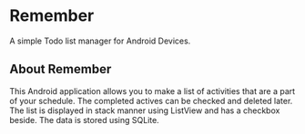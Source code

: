 # Remember

A simple Todo list manager for Android Devices.

## About Remember
This Android application allows you to make a list of activities that are a part of your schedule. 
The completed actives can be checked and deleted later. 
The list is displayed in stack manner using ListView and has a checkbox beside. 
The data is stored using SQLite. 
